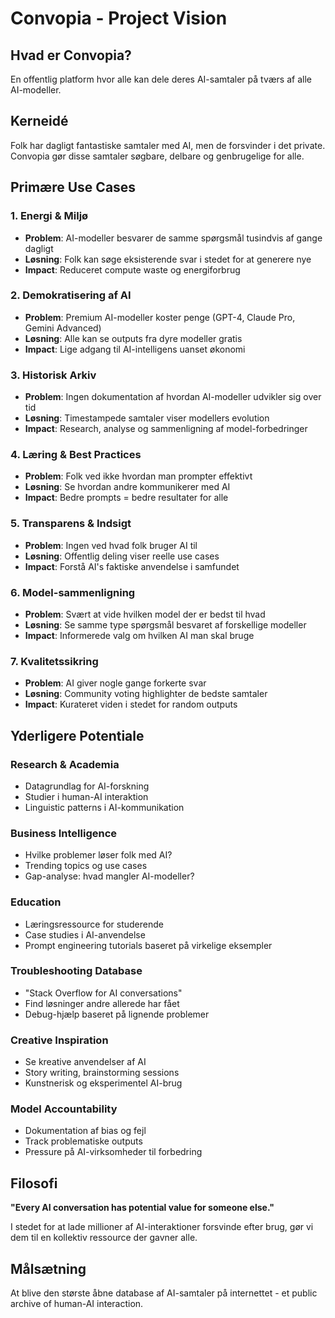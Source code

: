 # Convopia - Project Vision

## Hvad er Convopia?
En offentlig platform hvor alle kan dele deres AI-samtaler på tværs af alle AI-modeller.

## Kerneidé
Folk har dagligt fantastiske samtaler med AI, men de forsvinder i det private. Convopia gør disse samtaler søgbare, delbare og genbrugelige for alle.

## Primære Use Cases

### 1. Energi & Miljø
- **Problem**: AI-modeller besvarer de samme spørgsmål tusindvis af gange dagligt
- **Løsning**: Folk kan søge eksisterende svar i stedet for at generere nye
- **Impact**: Reduceret compute waste og energiforbrug

### 2. Demokratisering af AI
- **Problem**: Premium AI-modeller koster penge (GPT-4, Claude Pro, Gemini Advanced)
- **Løsning**: Alle kan se outputs fra dyre modeller gratis
- **Impact**: Lige adgang til AI-intelligens uanset økonomi

### 3. Historisk Arkiv
- **Problem**: Ingen dokumentation af hvordan AI-modeller udvikler sig over tid
- **Løsning**: Timestampede samtaler viser modellers evolution
- **Impact**: Research, analyse og sammenligning af model-forbedringer

### 4. Læring & Best Practices
- **Problem**: Folk ved ikke hvordan man prompter effektivt
- **Løsning**: Se hvordan andre kommunikerer med AI
- **Impact**: Bedre prompts = bedre resultater for alle

### 5. Transparens & Indsigt
- **Problem**: Ingen ved hvad folk bruger AI til
- **Løsning**: Offentlig deling viser reelle use cases
- **Impact**: Forstå AI's faktiske anvendelse i samfundet

### 6. Model-sammenligning
- **Problem**: Svært at vide hvilken model der er bedst til hvad
- **Løsning**: Se samme type spørgsmål besvaret af forskellige modeller
- **Impact**: Informerede valg om hvilken AI man skal bruge

### 7. Kvalitetssikring
- **Problem**: AI giver nogle gange forkerte svar
- **Løsning**: Community voting highlighter de bedste samtaler
- **Impact**: Kurateret viden i stedet for random outputs

## Yderligere Potentiale

### Research & Academia
- Datagrundlag for AI-forskning
- Studier i human-AI interaktion
- Linguistic patterns i AI-kommunikation

### Business Intelligence
- Hvilke problemer løser folk med AI?
- Trending topics og use cases
- Gap-analyse: hvad mangler AI-modeller?

### Education
- Læringsressource for studerende
- Case studies i AI-anvendelse
- Prompt engineering tutorials baseret på virkelige eksempler

### Troubleshooting Database
- "Stack Overflow for AI conversations"
- Find løsninger andre allerede har fået
- Debug-hjælp baseret på lignende problemer

### Creative Inspiration
- Se kreative anvendelser af AI
- Story writing, brainstorming sessions
- Kunstnerisk og eksperimentel AI-brug

### Model Accountability
- Dokumentation af bias og fejl
- Track problematiske outputs
- Pressure på AI-virksomheder til forbedring

## Filosofi
**"Every AI conversation has potential value for someone else."**

I stedet for at lade millioner af AI-interaktioner forsvinde efter brug, gør vi dem til en kollektiv ressource der gavner alle.

## Målsætning
At blive den største åbne database af AI-samtaler på internettet - et public archive of human-AI interaction.
